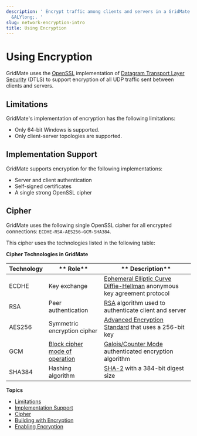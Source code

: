```yaml
---
description: ' Encrypt traffic among clients and servers in a GridMate session in
  &ALYlong;. '
slug: network-encryption-intro
title: Using Encryption
---
```

# Using Encryption<a name="network-encryption-intro"></a>

GridMate uses the [OpenSSL](https://www.openssl.org/) implementation of [Datagram Transport Layer Security](https://tools.ietf.org/html/rfc6347) \(DTLS\) to support encryption of all UDP traffic sent between clients and servers\. 

## Limitations<a name="network-encryption-intro-limitations"></a>

GridMate's implementation of encryption has the following limitations: 
+  Only 64\-bit Windows is supported\. 
+  Only client\-server topologies are supported\. 

## Implementation Support<a name="network-encryption-intro-implementation-support"></a>

GridMate supports encryption for the following implementations: 
+  Server and client authentication 
+  Self\-signed certificates 
+  A single strong OpenSSL cipher 

## Cipher<a name="network-encryption-intro-cipher"></a>

GridMate uses the following single OpenSSL cipher for all encrypted connections: `ECDHE-RSA-AES256-GCM-SHA384`\. 

 This cipher uses the technologies listed in the following table: 


**Cipher Technologies in GridMate**  

|  **Technology**  |  ** Role**  |  ** Description**  | 
| --- | --- | --- | 
|  ECDHE  |  Key exchange  | [Ephemeral Elliptic Curve Diffie\-Hellman](https://en.wikipedia.org/wiki/Elliptic_curve_Diffie-Hellman) anonymous key agreement protocol | 
|  RSA  |  Peer authentication  | [RSA](https://en.wikipedia.org/wiki/RSA_(cryptosystem)) algorithm used to authenticate client and server  | 
|  AES256  |  Symmetric encryption cipher |  [Advanced Encryption Standard](https://en.wikipedia.org/wiki/Advanced_Encryption_Standard) that uses a 256\-bit key | 
|  GCM  |  [Block cipher mode of operation](https://en.wikipedia.org/wiki/Block_cipher_mode_of_operation)  | [Galois/Counter Mode](https://en.wikipedia.org/wiki/Galois/Counter_Mode) authenticated encryption algorithm | 
|  SHA384  |  Hashing algorithm  | [SHA\-2](https://en.wikipedia.org/wiki/SHA-2) with a 384\-bit digest size | 

**Topics**
+ [Limitations](#network-encryption-intro-limitations)
+ [Implementation Support](#network-encryption-intro-implementation-support)
+ [Cipher](#network-encryption-intro-cipher)
+ [Building with Encryption](/docs/userguide/networking/encryption-building.md)
+ [Enabling Encryption](/docs/userguide/networking/encryption-enabling.md)